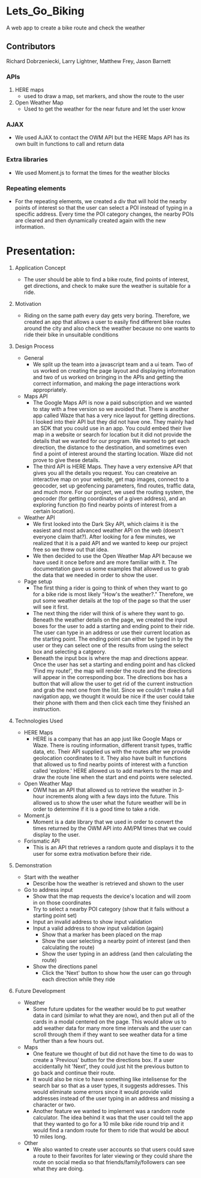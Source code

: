 # Lets_Go_Biking
A web app to create a bike route and check the weather

## Contributors
Richard Dobrzeniecki, Larry Lightner, Matthew Frey, Jason Barnett


### APIs
1. HERE maps 
    * used to draw a map, set markers, and show the route to the user
2. Open Weather Map 
    * Used to get the weather for the near future and let the user know

### AJAX
* We used AJAX to contact the OWM API but the HERE Maps API has its own built in functions to call and return data

### Extra libraries
* We used Moment.js to format the times for the weather blocks

### Repeating elements
* For the repeating elements, we created a div that will hold the nearby points of interest so that the user can select a POI instead of typing in a specific address.  Every time the POI category changes, the nearby POIs are cleared and then dynamically created again with the new information.


# Presentation:
1. Application Concept
    * The user should be able to find a bike route, find points of interest, get directions, and check to make sure the weather is suitable for a ride.

2. Motivation
    * Riding on the same path every day gets very boring.  Therefore, we created an app that allows a user to easily find different bike routes around the city and also check the weather because no one wants to ride their bike in unsuitable conditions

3. Design Process 
    * General 
        - We split up the team into a javascript team and a ui team.  Two of us worked on creating the page layout and displaying information and two of us worked on bringing in the APIs and getting the correct information, and making the page interactions work appropriately.
    * Maps API
        - The Google Maps API is now a paid subscription and we wanted to stay with a free version so we avoided that.  There is another app called Waze that has a very nice layout for getting directions.  I looked into their API but they did not have one.  They mainly had an SDK that you could use in an app.  You could embed their live map in a website or search for location but it did not provide the details that we wanted for our program.  We wanted to get each direction, the distance to the destination, and sometimes even find a point of interest around the starting location.  Waze did not prove to give these details.  
        - The third API is HERE Maps.  They have a very extensive API that gives you all the details you request.  You can createive an interactive map on your website, get map images, connect to a geocoder, set up geofencing parameters, find routes, traffic data, and much more.  For our project, we used the routing system, the geocoder (for getting coordinates of a given address), and an exploring function (to find nearby points of interest from a certain location).
    * Weather API
        - We first looked into the Dark Sky API, which claims it is the easiest and most advanced weather API on the web (doesn't everyone claim that?).  After looking for a few minutes, we realized that it is a paid API and we wanted to keep our project free so we threw out that idea.
        - We then decided to use the Open Weather Map API because we have used it once before and are more familiar with it.  The documentation gave us some examples that allowed us to grab the data that we needed in order to show the user.
    * Page setup
        - The first thing a rider is going to think of when they want to go for a bike ride is most likely "How's the weather?."  Therefore, we put some weather details at the top of the page so that the user will see it first.  
        - The next thing the rider will think of is where they want to go.  Beneath the weather details on the page, we created the input boxes for the user to add a starting and ending point to their ride.  The user can type in an address or use their current location as the starting point.  The ending point can either be typed in by the user or they can select one of the results from using the select box and selecting a catgeory.
        - Beneath the input box is where the map and directions appear.  Once the user has set a starting and ending point and has clicked 'Find my route!', the map will render the route and the directions will appear in the corresponding box.  The directions box has a button that will allow the user to get rid of the current instruction and grab the next one from the list.  Since we couldn't make a full navigation app, we thought it would be nice if the user could take their phone with them and then click each time they finished an instruction.

4. Technologies Used
    * HERE Maps
        - HERE is a company that has an app just like Google Maps or Waze.  There is routing information, different transit types, traffic data, etc.  Their API supplied us with the routes after we provide geolocation coordinates to it.  They also have built in functions that allowed us to find nearby points of interest with a function called 'explore.'  HERE allowed us to add markers to the map and draw the route line when the start and end points were selected.
    * Open Weather Map
        - OWM has an API that allowed us to retrieve the weather in 3-hour increments along with a few days into the future.  This allowed us to show the user what the future weather will be in order to determine if it is a good time to take a ride.
    * Moment.js
        - Moment is a date library that we used in order to convert the times returned by the OWM API into AM/PM times that we could display to the user.
    * Forismatic API
        - This is an API that retrieves a random quote and displays it to the user for some extra motivation before their ride.

5. Demonstration 
    * Start with the weather
        - Describe how the weather is retrieved and shown to the user
    * Go to address input
        - Show that the map requests the device's location and will zoom in on those coordinates
        - Try to select a nearby POI category (show that it fails without a starting point set)
        - Input an invalid address to show input validation
        - Input a valid address to show input validation (again) 
            * Show that a marker has been placed on the map
            * Show the user selecting a nearby point of interest (and then calculating the route)
            * Show the user typing in an address (and then calculating the route)
        - Show the directions panel
            * Click the 'Next' button to show how the user can go through each direction while they ride

6. Future Development
    * Weather
        - Some future updates for the weather would be to put weather data in card (similar to what they are now), and then put all of the cards in a modal centered on the page.  This would allow us to add weather data for many more time intervals and the user can scroll through them if they want to see weather data for a time further than a few hours out.
    * Maps 
        - One feature we thought of but did not have the time to do was to create a 'Previous' button for the directions box. If a user accidentally hit 'Next', they could just hit the previous button to go back and continue their route.
        - It would also be nice to have something like intelisense for the search bar so that as a user types, it suggests addresses.  This would eliminate some errors since it would provide valid addresses instead of the user typing in an address and missing a character or two.
        - Another feature we wanted to implement was a random route calculator.  The idea behind it was that the user could tell the app that they wanted to go for a 10 mile bike ride round trip and it would find a random route for them to ride that would be about 10 miles long.
    * Other
        - We also wanted to create user accounts so that users could save a route to their favorites for later viewing or they could share the route on social media so that friends/family/followers can see what they are doing.



